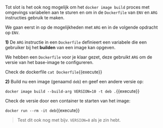 Tot slot is het ook nog mogelijk om het `docker image build` proces met omgevings variabelen aan te sturen en om in de `Dockerfile` van `ENV` en `ARG` instructies gebruik te maken.

We gaan eerst in op de mogelijkheden met `ARG` en in de volgende opdracht op `ENV`.

**1)** De `ARG` instructie in een `Dockerfile` definieert een variabele die een gebruiker bij het **builden** van een image kan opgeven.

We hebben een `Dockerfile` voor je klaar gezet, deze gebruikt `ARG` om de versie van het base-image te configureren. 

Check de dockerfile ```cat Dockerfile```{{execute}}

**2)** Build nu een image (genaamd `deb`) en geef een andere versie op:

```docker image build --build-arg VERSION=10 -t deb .```{{execute}}

Check de versie door een container te starten van het image:

```docker run --rm -it deb```{{execute}}

> Test dit ook nog met bijv. `VERSION=8` als je zin hebt.